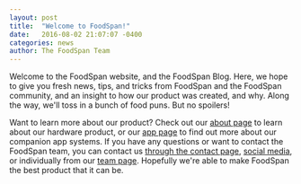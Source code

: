 ```yaml
---
layout: post
title:  "Welcome to FoodSpan!"
date:   2016-08-02 21:07:07 -0400
categories: news
author: The FoodSpan Team
---
```


Welcome to the FoodSpan website, and the FoodSpan Blog. Here, we hope to give you fresh news, tips, and tricks from FoodSpan and the FoodSpan community, and an insight to how our product was created, and why. Along the way, we'll toss in a bunch of food puns. But no spoilers!

Want to learn more about our product? Check out our [about page]({{site.baseurl}}/about/) to learn about our hardware product, or our [app page](https://foodspan.github.io/foodspan-app/) to find out more about our companion app systems. If you have any questions or want to contact the FoodSpan team, you can contact us [through the contact page]({{site.baseurl}}/contact/), [social media]({{site.baseurl}}/contact/), or individually from our [team page]({{site.baseurl}}/team/). Hopefully we're able to make FoodSpan the best product that it can be.
